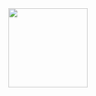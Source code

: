 <img src="https://github.com/Jikke/ot-harjoitustyo/blob/master/dokumentaatio/kuvat/luokkakaavio.pdf" width="160">
